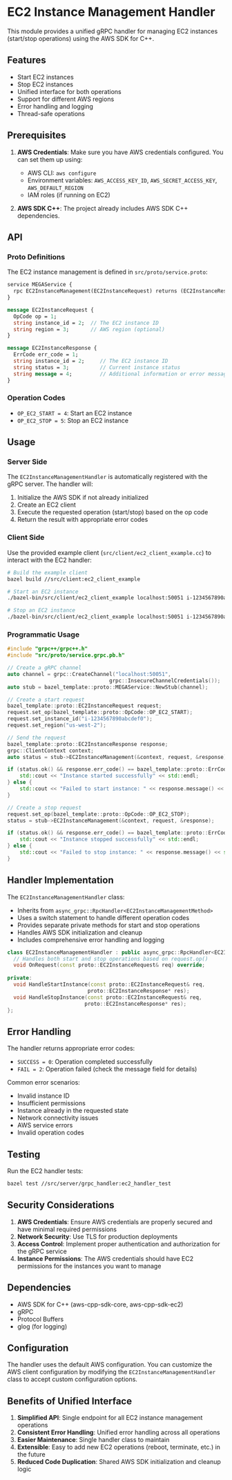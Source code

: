 # EC2 Instance Management Handler

This module provides a unified gRPC handler for managing EC2 instances (start/stop operations) using the AWS SDK for C++.

## Features

- Start EC2 instances
- Stop EC2 instances
- Unified interface for both operations
- Support for different AWS regions
- Error handling and logging
- Thread-safe operations

## Prerequisites

1. **AWS Credentials**: Make sure you have AWS credentials configured. You can set them up using:
   - AWS CLI: `aws configure`
   - Environment variables: `AWS_ACCESS_KEY_ID`, `AWS_SECRET_ACCESS_KEY`, `AWS_DEFAULT_REGION`
   - IAM roles (if running on EC2)

2. **AWS SDK C++**: The project already includes AWS SDK C++ dependencies.

## API

### Proto Definitions

The EC2 instance management is defined in `src/proto/service.proto`:

```protobuf
service MEGAService {
  rpc EC2InstanceManagement(EC2InstanceRequest) returns (EC2InstanceResponse) {}
}

message EC2InstanceRequest {
  OpCode op = 1;
  string instance_id = 2;  // The EC2 instance ID
  string region = 3;       // AWS region (optional)
}

message EC2InstanceResponse {
  ErrCode err_code = 1;
  string instance_id = 2;     // The EC2 instance ID
  string status = 3;          // Current instance status
  string message = 4;         // Additional information or error message
}
```

### Operation Codes

- `OP_EC2_START = 4`: Start an EC2 instance
- `OP_EC2_STOP = 5`: Stop an EC2 instance

## Usage

### Server Side

The `EC2InstanceManagementHandler` is automatically registered with the gRPC server. The handler will:

1. Initialize the AWS SDK if not already initialized
2. Create an EC2 client
3. Execute the requested operation (start/stop) based on the op code
4. Return the result with appropriate error codes

### Client Side

Use the provided example client (`src/client/ec2_client_example.cc`) to interact with the EC2 handler:

```bash
# Build the example client
bazel build //src/client:ec2_client_example

# Start an EC2 instance
./bazel-bin/src/client/ec2_client_example localhost:50051 i-1234567890abcdef0 us-west-2 start

# Stop an EC2 instance
./bazel-bin/src/client/ec2_client_example localhost:50051 i-1234567890abcdef0 us-west-2 stop
```

### Programmatic Usage

```cpp
#include "grpc++/grpc++.h"
#include "src/proto/service.grpc.pb.h"

// Create a gRPC channel
auto channel = grpc::CreateChannel("localhost:50051", 
                                 grpc::InsecureChannelCredentials());
auto stub = bazel_template::proto::MEGAService::NewStub(channel);

// Create a start request
bazel_template::proto::EC2InstanceRequest request;
request.set_op(bazel_template::proto::OpCode::OP_EC2_START);
request.set_instance_id("i-1234567890abcdef0");
request.set_region("us-west-2");

// Send the request
bazel_template::proto::EC2InstanceResponse response;
grpc::ClientContext context;
auto status = stub->EC2InstanceManagement(&context, request, &response);

if (status.ok() && response.err_code() == bazel_template::proto::ErrCode::SUCCESS) {
    std::cout << "Instance started successfully" << std::endl;
} else {
    std::cout << "Failed to start instance: " << response.message() << std::endl;
}

// Create a stop request
request.set_op(bazel_template::proto::OpCode::OP_EC2_STOP);
status = stub->EC2InstanceManagement(&context, request, &response);

if (status.ok() && response.err_code() == bazel_template::proto::ErrCode::SUCCESS) {
    std::cout << "Instance stopped successfully" << std::endl;
} else {
    std::cout << "Failed to stop instance: " << response.message() << std::endl;
}
```

## Handler Implementation

The `EC2InstanceManagementHandler` class:

- Inherits from `async_grpc::RpcHandler<EC2InstanceManagementMethod>`
- Uses a switch statement to handle different operation codes
- Provides separate private methods for start and stop operations
- Handles AWS SDK initialization and cleanup
- Includes comprehensive error handling and logging

```cpp
class EC2InstanceManagementHandler : public async_grpc::RpcHandler<EC2InstanceManagementMethod> {
  // Handles both start and stop operations based on request.op()
  void OnRequest(const proto::EC2InstanceRequest& req) override;
  
private:
  void HandleStartInstance(const proto::EC2InstanceRequest& req, 
                          proto::EC2InstanceResponse* res);
  void HandleStopInstance(const proto::EC2InstanceRequest& req, 
                         proto::EC2InstanceResponse* res);
};
```

## Error Handling

The handler returns appropriate error codes:

- `SUCCESS = 0`: Operation completed successfully
- `FAIL = 2`: Operation failed (check the message field for details)

Common error scenarios:
- Invalid instance ID
- Insufficient permissions
- Instance already in the requested state
- Network connectivity issues
- AWS service errors
- Invalid operation codes

## Testing

Run the EC2 handler tests:

```bash
bazel test //src/server/grpc_handler:ec2_handler_test
```

## Security Considerations

1. **AWS Credentials**: Ensure AWS credentials are properly secured and have minimal required permissions
2. **Network Security**: Use TLS for production deployments
3. **Access Control**: Implement proper authentication and authorization for the gRPC service
4. **Instance Permissions**: The AWS credentials should have EC2 permissions for the instances you want to manage

## Dependencies

- AWS SDK for C++ (aws-cpp-sdk-core, aws-cpp-sdk-ec2)
- gRPC
- Protocol Buffers
- glog (for logging)

## Configuration

The handler uses the default AWS configuration. You can customize the AWS client configuration by modifying the `EC2InstanceManagementHandler` class to accept custom configuration options.

## Benefits of Unified Interface

1. **Simplified API**: Single endpoint for all EC2 instance management operations
2. **Consistent Error Handling**: Unified error handling across all operations
3. **Easier Maintenance**: Single handler class to maintain
4. **Extensible**: Easy to add new EC2 operations (reboot, terminate, etc.) in the future
5. **Reduced Code Duplication**: Shared AWS SDK initialization and cleanup logic 